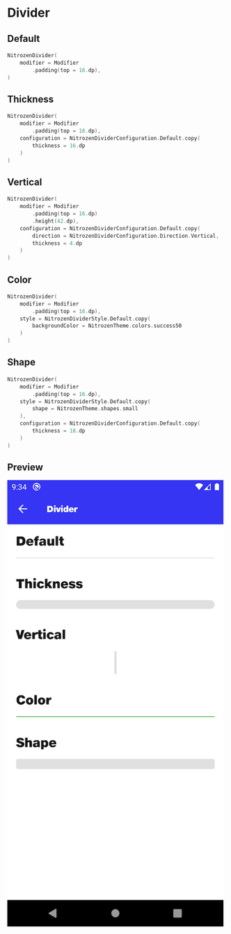 # Divider

## Default
```kotlin
NitrozenDivider(
    modifier = Modifier
        .padding(top = 16.dp),
)
```
## Thickness
```kotlin
NitrozenDivider(
    modifier = Modifier
        .padding(top = 16.dp),
    configuration = NitrozenDividerConfiguration.Default.copy(
        thickness = 16.dp
    )
)
```
## Vertical
```kotlin
NitrozenDivider(
    modifier = Modifier
        .padding(top = 16.dp)
        .height(42.dp),
    configuration = NitrozenDividerConfiguration.Default.copy(
        direction = NitrozenDividerConfiguration.Direction.Vertical,
        thickness = 4.dp
    )
)
```
## Color
```kotlin
NitrozenDivider(
    modifier = Modifier
        .padding(top = 16.dp),
    style = NitrozenDividerStyle.Default.copy(
        backgroundColor = NitrozenTheme.colors.success50
    )
)
```
## Shape
```kotlin
NitrozenDivider(
    modifier = Modifier
        .padding(top = 16.dp),
    style = NitrozenDividerStyle.Default.copy(
        shape = NitrozenTheme.shapes.small
    ),
    configuration = NitrozenDividerConfiguration.Default.copy(
        thickness = 18.dp
    )
)
```

## Preview
![](./../screenshots/divider.png)